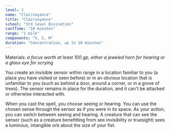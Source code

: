 ```yaml
---
level: 3
name: "Clairvoyance"
title: "Clairvoyance"
school: "3rd level Divination"
castTime: "10 minutes"
range: "1 mile"
components: "V, S, M"
duration: "Concentration, up to 10 minutes"
---
```


Materials: *a focus worth at least 100 gp, either a jeweled horn for hearing or a glass eye for scrying*

You create an invisible sensor within range in a location familiar to you (a place you have visited or seen before) or in an obvious location that is unfamiliar to you (such as behind a door, around a corner, or in a grove of trees). The sensor remains in place for the duration, and it can't be attacked or otherwise interacted with.

When you cast the spell, you choose seeing or hearing. You can use the chosen sense through the sensor as if you were in its space. As your action, you can switch between seeing and hearing. A creature that can see the sensor (such as a creature benefitting from see invisibility or truesight) sees a luminous, intangible orb about the size of your fist.
